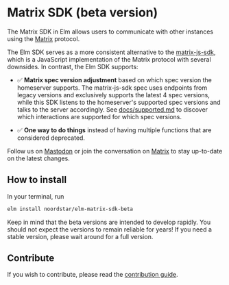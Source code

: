 # Matrix SDK (beta version)

The Matrix SDK in Elm allows users to communicate with other instances using
the [Matrix](https://matrix.org) protocol.

The Elm SDK serves as a more consistent alternative to the
[matrix-js-sdk](https://github.com/matrix-org/matrix-js-sdk/), which is a
JavaScript implementation of the Matrix protocol with several downsides. In
contrast, the Elm SDK supports:

- ✅ **Matrix spec version adjustment** based on which spec version the
homeserver supports. The matrix-js-sdk spec uses endpoints from legacy versions
and exclusively supports the latest 4 spec versions, while this SDK listens to
the homeserver's supported spec versions and talks to the server accordingly.
See [docs/supported.md](docs/supported.md) to discover which interactions are
supported for which spec versions.

- ✅ **One way to do things** instead of having multiple functions that are
considered deprecated.

Follow us on [Mastodon](https://social.noordstar.me/@elm_matrix_sdk) or join the
conversation on [Matrix](https://matrix.to/#/#elm-sdk:matrix.org) to stay
up-to-date on the latest changes.

## How to install

In your terminal, run

```sh
elm install noordstar/elm-matrix-sdk-beta
```

Keep in mind that the beta versions are intended to develop rapidly. You should
not expect the versions to remain reliable for years! If you need a stable
version, please wait around for a full version.

## Contribute

If you wish to contribute, please read the
[contribution guide](docs/CONTRIBUTING.md).
